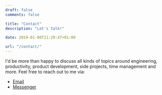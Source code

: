 ```yaml
---
draft: false
comments: false

title: "Contact"
description: "Let's talk!"

date: 2019-01-08T21:29:47+01:00

url: "/contact/"
---
```


I'd be more than happy to discuss all kinds of topics around engineering, productivity, product development, side projects, time management and more. Feel free to reach out to me via:

* [Email](mailto:przemek.smyrdek@gmail.com)
* [Messenger](https://www.facebook.com/przemeksmyrdek/)